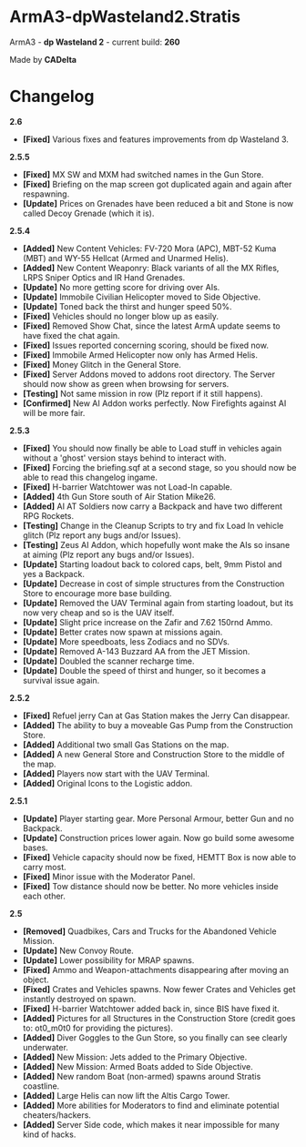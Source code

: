ArmA3-dpWasteland2.Stratis
===========================

ArmA3 - **dp Wasteland 2** - current build: **260**

Made by **CADelta**

Changelog
=====================================

**2.6**
* **[Fixed]** Various fixes and features improvements from dp Wasteland 3.

**2.5.5**
* **[Fixed]** MX SW and MXM had switched names in the Gun Store.
* **[Fixed]** Briefing on the map screen got duplicated again and again after respawning.
* **[Update]** Prices on Grenades have been reduced a bit and Stone is now called Decoy Grenade (which it is).

**2.5.4**
* **[Added]** New Content Vehicles: FV-720 Mora (APC), MBT-52 Kuma (MBT) and WY-55 Hellcat (Armed and Unarmed Helis).
* **[Added]** New Content Weaponry: Black variants of all the MX Rifles, LRPS Sniper Optics and IR Hand Grenades.
* **[Update]** No more getting score for driving over AIs.
* **[Update]** Immobile Civilian Helicopter moved to Side Objective.
* **[Update]** Toned back the thirst and hunger speed 50%.
* **[Fixed]** Vehicles should no longer blow up as easily.
* **[Fixed]** Removed Show Chat, since the latest ArmA update seems to have fixed the chat again.
* **[Fixed]** Issues reported concerning scoring, should be fixed now.
* **[Fixed]** Immobile Armed Helicopter now only has Armed Helis.
* **[Fixed]** Money Glitch in the General Store.
* **[Fixed]** Server Addons moved to addons root directory. The Server should now show as green when browsing for servers.
* **[Testing]** Not same mission in row (Plz report if it still happens).
* **[Confirmed]** New AI Addon works perfectly. Now Firefights against AI will be more fair.

**2.5.3**
* **[Fixed]** You should now finally be able to Load stuff in vehicles again without a 'ghost' version stays behind to interact with.
* **[Fixed]** Forcing the briefing.sqf at a second stage, so you should now be able to read this changelog ingame.
* **[Fixed]** H-barrier Watchtower was not Load-In capable.
* **[Added]** 4th Gun Store south of Air Station Mike26.
* **[Added]** AI AT Soldiers now carry a Backpack and have two different RPG Rockets.
* **[Testing]** Change in the Cleanup Scripts to try and fix Load In vehicle glitch (Plz report any bugs and/or Issues).
* **[Testing]** Zeus AI Addon, which hopefully wont make the AIs so insane at aiming (Plz report any bugs and/or Issues).
* **[Update]** Starting loadout back to colored caps, belt, 9mm Pistol and yes a Backpack.
* **[Update]** Decrease in cost of simple structures from the Construction Store to encourage more base building.
* **[Update]** Removed the UAV Terminal again from starting loadout, but its now very cheap and so is the UAV itself.
* **[Update]** Slight price increase on the Zafir and 7.62 150rnd Ammo.
* **[Update]** Better crates now spawn at missions again.
* **[Update]** More speedboats, less Zodiacs and no SDVs.
* **[Update]** Removed A-143 Buzzard AA from the JET Mission.
* **[Update]** Doubled the scanner recharge time.
* **[Update]** Double the speed of thirst and hunger, so it becomes a survival issue again.

**2.5.2**
* **[Fixed]** Refuel jerry Can at Gas Station makes the Jerry Can disappear.
* **[Added]** The ability to buy a moveable Gas Pump from the Construction Store.
* **[Added]** Additional two small Gas Stations on the map.
* **[Added]** A new General Store and Construction Store to the middle of the map.
* **[Added]** Players now start with the UAV Terminal.
* **[Added]** Original Icons to the Logistic addon.

**2.5.1**
* **[Update]** Player starting gear. More Personal Armour, better Gun and no Backpack.
* **[Update]** Construction prices lower again. Now go build some awesome bases.
* **[Fixed]** Vehicle capacity should now be fixed, HEMTT Box is now able to carry most.
* **[Fixed]** Minor issue with the Moderator Panel.
* **[Fixed]** Tow distance should now be better. No more vehicles inside each other.

**2.5**
* **[Removed]** Quadbikes, Cars and Trucks for the Abandoned Vehicle Mission.
* **[Update]** New Convoy Route.
* **[Update]** Lower possibility for MRAP spawns.
* **[Fixed]** Ammo and Weapon-attachments disappearing after moving an object.
* **[Fixed]** Crates and Vehicles spawns. Now fewer Crates and Vehicles get instantly destroyed on spawn.
* **[Fixed]** H-barrier Watchtower added back in, since BIS have fixed it.
* **[Added]** Pictures for all Structures in the Construction Store (credit goes to: ot0_m0t0 for providing the pictures).
* **[Added]** Diver Goggles to the Gun Store, so you finally can see clearly underwater.
* **[Added]** New Mission: Jets added to the Primary Objective.
* **[Added]** New Mission: Armed Boats added to Side Objective.
* **[Added]** New random Boat (non-armed) spawns around Stratis coastline.
* **[Added]** Large Helis can now lift the Altis Cargo Tower.
* **[Added]** More abilities for Moderators to find and eliminate potential cheaters/hackers.
* **[Added]** Server Side code, which makes it near impossible for many kind of hacks.

